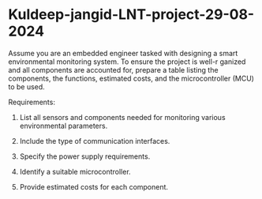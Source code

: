 # Kuldeep-jangid-LNT-project-29-08-2024
Assume you are an embedded engineer tasked with designing a smart environmental monitoring system. To ensure the project is well-r ganized and all components are accounted for, prepare a table listing the components, the functions, estimated costs, and the microcontroller (MCU) to be used.

Requirements:

1. List all sensors and components needed for monitoring various environmental parameters.

2. Include the type of communication interfaces.

3. Specify the power supply requirements.

4. Identify a suitable microcontroller.

5. Provide estimated costs for each component.
